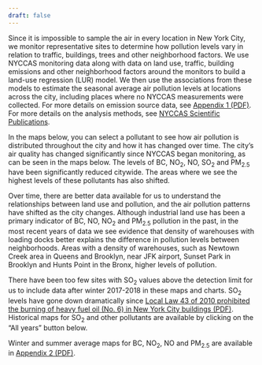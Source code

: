```yaml
---
draft: false
---
```


Since it is impossible to sample the air in every location in New York City, we monitor representative sites to determine how pollution levels vary in relation to traffic, buildings, trees and other neighborhood factors. We use NYCCAS monitoring data along with data on land use, traffic, building emissions and other neighborhood factors around the monitors to build a land-use regression (LUR) model. We then use the associations from these models to estimate the seasonal average air pollution levels at locations across the city, including places where no NYCCAS measurements were collected. For more details on emission source data, see [Appendix 1 (PDF)](pdf/Appendix1.pdf). For more details on the analysis methods, see [NYCCAS Scientific Publications](https://www1.nyc.gov/site/doh/data/data-publications/air-quality-nyc-community-air-survey.page#nyccas-pubs).

In the maps below, you can select a pollutant to see how air pollution is distributed throughout the city and how it has changed over time. The city’s air quality has changed significantly since NYCCAS began monitoring, as can be seen in the maps below. The levels of BC, NO<sub>2</sub>, NO, SO<sub>2</sub> and PM<sub>2.5</sub> have been significantly reduced citywide. The areas where we see the highest levels of these pollutants has also shifted.</p> <p>Over time, there are better data available for us to understand the relationships between land use and pollution, and the air pollution patterns have shifted as the city changes. Although industrial land use has been a primary indicator of BC, NO, NO<sub>2</sub> and PM<sub>2.5</sub> pollution in the past, in the most recent years of data we see evidence that density of warehouses with loading docks better explains the difference in pollution levels between neighborhoods.  Areas with a density of warehouses, such as Newtown Creek area in Queens and Brooklyn, near JFK airport, Sunset Park in Brooklyn and Hunts Point in the Bronx, higher levels of pollution.

There have been too few sites with SO<sub>2</sub> values above the detection limit for us to include data after winter 2017-2018 in these maps and charts. SO<sub>2</sub> levels have gone down dramatically since [Local Law 43 of 2010 prohibited the burning of heavy fuel oil (No. 6) in New York City buildings (PDF)](https://www1.nyc.gov/assets/dep/downloads/pdf/air/local-law-43-biodiesel-fuel-requirement.pdf). Historical maps for SO<sub>2</sub> and other pollutants are available by clicking on the “All years” button below.

Winter and summer average maps for BC, NO<sub>2</sub>, NO and PM<sub>2.5</sub> are available in [Appendix 2 (PDF)](pdf/Appendix2.pdf).